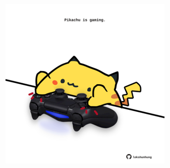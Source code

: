 <!-- built at 28/11/2022, 02:28:33 UTC -->
<p align="center">
  <img width="500" height="500" src="./ReadmeImage.svg">
</p>
